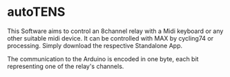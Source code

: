 # autoTENS

This Software aims to control an 8channel relay with a Midi keyboard or any other suitable midi device.
It can be controlled with MAX by cycling74 or processing. Simply download the respective Standalone App.

The communication to the Arduino is encoded in one byte, each bit representing one of the relay's channels.